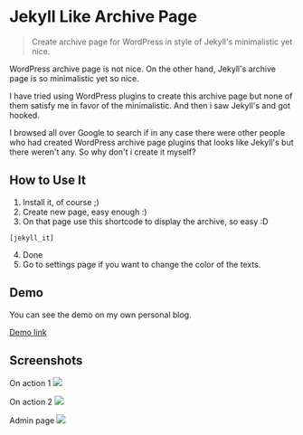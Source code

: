 # Jekyll Like Archive Page

> Create archive page for WordPress in style of Jekyll's minimalistic yet nice.

WordPress archive page is not nice.
On the other hand, Jekyll's archive page is so minimalistic yet so nice.

I have tried using WordPress plugins to create this archive page but none of them satisfy me in favor of the minimalistic. And then i saw Jekyll's and got hooked.

I browsed all over Google to search if in any case there were other people who had created WordPress archive page plugins that looks like Jekyll's but there weren't any. So why don't i create it myself?

## How to Use It

1. Install it, of course ;)
2. Create new page, easy enough :)
3. On that page use this shortcode to display the archive, so easy :D
```
[jekyll_it]
```
4. Done
5. Go to settings page if you want to change the color of the texts.

## Demo
You can see the demo on my own personal blog.

[Demo link](http://agung-setiawan.com/archives)

## Screenshots

On action 1
![](https://farm2.staticflickr.com/1612/23883849634_b80672a1dd_h.jpg)

On action 2
![](https://farm2.staticflickr.com/1520/24144278649_bbe9a4aa6b_h.jpg)

Admin page
![](https://farm2.staticflickr.com/1671/24512053505_665354b575_b.jpg)
